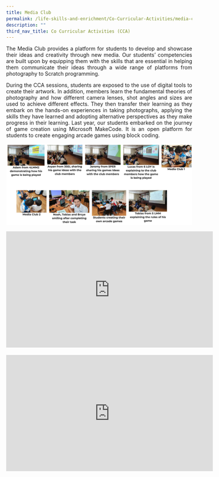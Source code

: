 ```yaml
---
title: Media Club
permalink: /life-skills-and-enrichment/Co-Curricular-Activities/media-club/
description: ""
third_nav_title: Co Curricular Activities (CCA)
---
```

<p align="justify">
The Media Club provides a platform for students to develop and showcase their ideas and creativity through new media. Our students’ competencies are built upon by equipping them with the skills that are essential in helping them communicate their ideas through a wide range of platforms from photography to Scratch programming.
</p>
  
<p align="justify">
During the CCA sessions, students are exposed to the use of digital tools to create their artwork. In addition, members learn the fundamental theories of photography and how different camera lenses, shot angles and sizes are used to achieve different effects. They then transfer their learning as they embark on the hands-on experiences in taking photographs, applying the skills they have learned and adopting alternative perspectives as they make progress in their learning. Last year, our students embarked on the journey of game creation using Microsoft MakeCode. It is an open platform for students to create engaging arcade games using block coding.</p>


![](/images/media1.png)


<center><iframe width="560" height="315" src="https://www.youtube.com/embed/lwZ7RXmSJlI" title="St Gabriel's Primary School - SDMA (Digital Citizenship)" frameborder="0" allow="accelerometer; autoplay; clipboard-write; encrypted-media; gyroscope; picture-in-picture" allowfullscreen></iframe></center>

<br>

<center><iframe width="560" height="315" src="https://www.youtube.com/embed/NmmVEBhPZrc" title="SGP   SDMA   Respect" frameborder="0" allow="accelerometer; autoplay; clipboard-write; encrypted-media; gyroscope; picture-in-picture" allowfullscreen></iframe></center>